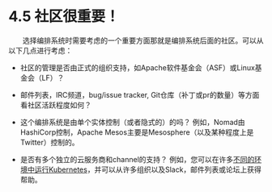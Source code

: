 # 4.5 社区很重要！

&emsp;&emsp;选择编排系统时需要考虑的一个重要方面那就是编排系统后面的社区。可以从以下几点进行考虑：

- 社区的管理是否由正式的组织支持，如Apache软件基金会（ASF）或Linux基金会（LF）？

- 邮件列表，IRC频道，bug/issue tracker, Git仓库（补丁或pr的数量）等方面看社区活跃程度如何？

- 这个编排系统是由单个实体控制（或者隐式的）的吗？ 例如，Nomad由HashiCorp控制，Apache Mesos主要是Mesosphere（以及某种程度上是Twitter）控制的。

- 是否有多个独立的云服务商和channel的支持？ 例如，您可以在许多[不同的环境中运行Kubernetes](https://blog.openshift.com/kubernetes-little-guide-install-options/)，并可以从许多组织以及Slack，邮件列表或论坛上获得帮助。
